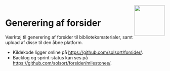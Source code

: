 <img src=https://forsider.solsort.com/icon.png width=96 height=96 align=right>

# Generering af forsider

Værktøj til generering af forsider til biblioteksmaterialer, samt upload af disse til den åbne platform.

- Kildekode ligger online på <https://github.com/solsort/forsider/>.
- Backlog og sprint-status kan ses på <https://github.com/solsort/forsider/milestones/>.
<!-- - Den ufærdige udgave af applikationen, kan ses online på <https://forsider.solsort.com/>. -->

